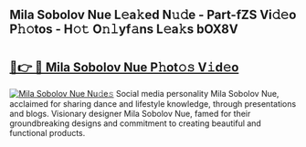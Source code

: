 ## Mila Sobolov Nue L𝚎a𝚔ed N𝚞𝚍e - Part-fZS Vi𝚍𝚎o P𝚑𝚘tos - H𝚘𝚝 O𝚗𝚕yf𝚊ns L𝚎a𝚔s bOX8V

# <h2><a href="http://kfe14v.oniu.top/?m=Mila+Sobolov+Nue">🔗👉 🔴 Mila Sobolov Nue P𝚑ot𝚘𝚜 V𝚒d𝚎o</a></h2>

[![Mila Sobolov Nue Nu𝚍e𝚜](https://i.imgur.com/0qMVB7G.gif)](http://kfe14v.oniu.top/?m=Mila+Sobolov+Nue)
Social media personality Mila Sobolov Nue, acclaimed for sharing dance and lifestyle knowledge, through presentations and blogs. Visionary designer Mila Sobolov Nue, famed for their groundbreaking designs and commitment to creating beautiful and functional products.  
